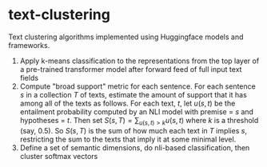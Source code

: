 # text-clustering

Text clustering algorithms implemented using Huggingface models and frameworks.

1. Apply k-means classification to the representations from the top layer of a pre-trained transformer model after forward feed of full input text fields
2. Compute "broad support" metric for each sentence. For each sentence $s$ in a collection $T$ of texts, estimate the amount of support that it has among all of the texts as follows.  For each text, $t$, let $u(s,t)$ be the entailment probability computed by an NLI model with premise = $s$ and hypotheses = $t$.  Then set $S(s, T) = \sum_{u(s,t) > k}u(s,t)$ where $k$ is a threshold (say, $0.5$).  So $S(s,T)$ is the sum of how much each text in $T$ implies $s$, restricting the sum to the texts that imply it at some minimal level.
3. Define a set of semantic dimensions, do nli-based classification, then cluster softmax vectors

